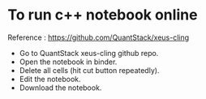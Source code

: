  # To run c++ notebook online
Reference : https://github.com/QuantStack/xeus-cling  
- Go to QuantStack xeus-cling github repo.
- Open the notebook in binder.
- Delete all cells (hit cut button repeatedly).
- Edit the notebook.
- Download the notebook.

